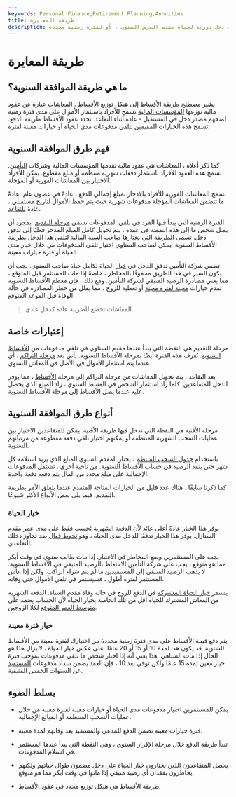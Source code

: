 ```yaml
---
keywords: Personal Finance,Retirement Planning,Annuities
title: طريقة المعايرة
description: طريقة الأقساط هي عبارة عن هيكل توزيع سنوي يوفر مدفوعات دخل دورية لحياة مقدم العرض السنوي ، أو لفترة زمنية محددة.
---
```


# طريقة المعايرة
## ما هي طريقة الموافقة السنوية؟

يشير مصطلح طريقة الأقساط إلى هيكل توزيع [الأقساط .](/annuity) المعاشات عبارة عن عقود مالية توزعها [المؤسسات المالية](/financialinstitution) تسمح للأفراد باستثمار الأموال على مدى فترة زمنية لمنحهم مصدر دخل في المستقبل - عادة أثناء التقاعد. تحدد عقود الأقساط طريقة الدفع. تسمح هذه الخيارات للمقيمين بتلقي مدفوعات مدى الحياة أو خيارات معينة لفترة.

## فهم طرق الموافقة السنوية

كما ذكر أعلاه ، المعاشات هي عقود مالية تقدمها المؤسسات المالية وشركات [التأمين](/insurance). تسمح هذه العقود للأفراد باستثمار دفعات شهرية منتظمة أو مبلغ مقطوع. يمكن للأفراد الاختيار بين المعاشات الفورية أو المؤجلة.

تسمح المعاشات الفورية للأفراد بالادخار بمبلغ إجمالي للدفع ، عادةً في غضون عام. عادةً ما تتضمن المعاشات المؤجلة مدفوعات شهرية حيث يتم حفظ الأموال لتاريخ مستقبلي ، عادةً [للتقاعد](/retirement).

الفترة الزمنية التي يبدأ فيها الفرد في تلقي المدفوعات تسمى [مرحلة التقديم](/annuitizationphase). بمجرد أن يصل شخص ما إلى هذه النقطة في عقده ، يتم تحويل كامل المبلغ المدخر فعليًا إلى تدفق دخل. تسمى الطريقة التي [يختارها صاحب السنة المالية](/annuitant) لتلقي هذا الدخل بطريقة الأقساط السنوية. يمكن لصاحب السناوي اختيار تلقي المدفوعات من خلال خيار مدى الحياة أو فترة خيارات معينة.

تضمن شركة التأمين تدفق الدخل في [خيار](/lifeoption) الحياة لكامل حياة صاحب السنوى. يجب أن يكون السير في هذا الطريق محفوفًا بالمخاطر ، خاصةً إذا مات المستثمر قبل المتوقع ، مما يعني مصادرة الرصيد المتبقي لشركة التأمين. ومع ذلك ، فإن معظم الأقساط السنوية تقدم خيارات [معينة لفترة معينة](/periodcertain) أو تغطية للزوج ، مما يقلل من خطر المصادرة في حالة الوفاة قبل الموعد المتوقع.

> المعاشات تخضع للضريبة عادة كدخل عادي.

>

## إعتبارات خاصة

مرحلة التقديم هي النقطة التي يبدأ عندها مقدم السناوي في تلقي مدفوعات من [الأقساط السنوية](/annuity). تُعرف هذه الفترة أيضًا بمرحلة الأقساط السنوية. يأتي بعد [مرحلة التراكم](/accumulationphase) ، أي عندما يتم استثمار الأموال في الأصل في المعاش السنوي.

بعد التقاعد ، يتم تحويل المعاشات من مرحلة التراكم إلى مرحلة [الأقساط](/annuitization) ، مما يوفر الدخل للمتقاعدين. كلما زاد استثمار الشخص في القسط السنوي ، زاد المبلغ الذي يحصل عليه عندما يصل الأقساط إلى مرحلة الأقساط السنوية.

## أنواع طرق الموافقة السنوية

مرحلة الأقنية هي النقطة التي تدخل فيها طريقة الأقنية. يمكن للمتقاعدين الاختيار بين عمليات السحب الشهرية المنتظمة أو يمكنهم اختيار تلقي دفعة مقطوعة من مرتباتهم السنوية.

باستخدام [جدول السحب المنتظم](/systematicwithdrawalschedule) ، يختار المقدم السنوي المبلغ الذي يريد استلامه كل شهر حتى ينفد الرصيد في حساب الأقساط السنوية. من ناحية أخرى ، تشتمل المدفوعات الإجمالية على مبلغ محدد من المال يتم دفعه دفعة واحدة.

كما ذكرنا سابقًا ، هناك عدد قليل من الخيارات المتاحة للمتقدم عندما يتعلق الأمر بطريقة التقديم. فيما يلي بعض الأنواع الأكثر شيوعًا.

### خيار الحياة

يوفر هذا الخيار عادةً أعلى عائد لأن الدفعة الشهرية تُحسب فقط على مدى عمر مقدم السنازل. يوفر هذا الخيار تدفقًا للدخل مدى الحياة ، وهو [تحوط فعال](/hedge) ضد تجاوز دخلك التقاعدي.

يجب على المستثمرين وضع المخاطر في الاعتبار. إذا مات طالب سنوي في وقت أبكر مما هو متوقع ، يجب على شركة التأمين الاحتفاظ بالرصيد المتبقي في الأقساط السنوية. لا يذهب الرصيد المتبقي إلى المستفيدين ما لم يتم شراء الراكب. ولكن إذا عاش المستثمر لفترة أطول ، فسيستمر في تلقي الأموال حتى وفاته.

يستمر [خيار الحياة المشتركة](/joint-life-payout) في الدفع للزوج في حالة وفاة مقدم السناة. الدفعة الشهرية من المعاش المشترك للحياة أقل من تلك الخاصة بخيار الحياة لأن الحساب يعتمد على [متوسط العمر المتوقع](/lifeexpectancy) لكلا الزوجين.

### خيار فترة معينة

يتم دفع قيمة الأقساط على مدى فترة زمنية محددة من اختيارك لفترة معينة من الأقساط السنوية. قد يكون هذا لمدة 10 أو 15 أو 20 عامًا. على عكس خيار الحياة ، لا يزال هذا هو الحال إذا مات السناهي. هذا يعني أنه إذا اختار شخص ما تلقي مدفوعات بموجب فترة خيار معين لمدة 15 عامًا ولكن توفي بعد 10 ، فإن العقد يضمن سداد مدفوعات [للمستفيد](/beneficiary) عن السنوات الخمس المتبقية.

## يسلط الضوء

- يمكن للمستثمرين اختيار مدفوعات مدى الحياة أو خيارات معينة لفترة معينة من خلال عمليات السحب المنتظمة أو المبالغ الإجمالية.

- فترة خيارات معينة تضمن الدفع للمدعي والمستفيد بعد وفاتهم لمدة معينة.

- تبدأ طريقة الدفع خلال مرحلة الإقرار السنوي ، وهي النقطة التي يبدأ عندها المستثمر في استلام المدفوعات.

- يحصل المتقاعدون الذين يختارون خيار الحياة على دخل مضمون طوال حياتهم ولكنهم يخاطرون بفقدان أي رصيد متبقي إذا ماتوا في وقت أبكر مما هو متوقع.

- طريقة الأقساط هي هيكل توزيع محدد في عقود الأقساط.

